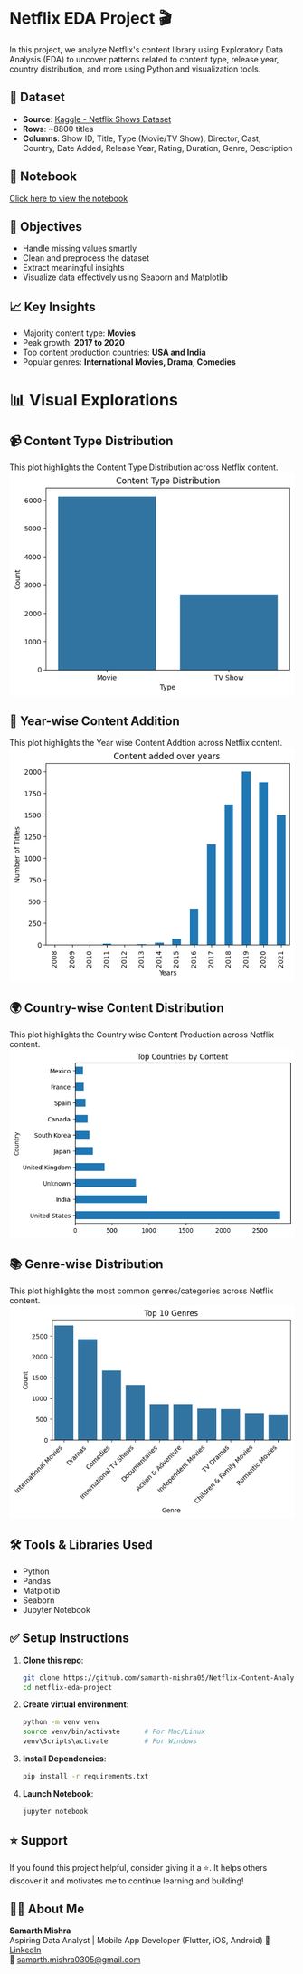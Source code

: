 # Netflix EDA Project 🎬

In this project, we analyze Netflix's content library using Exploratory Data Analysis (EDA) to uncover patterns related to content type, release year, country distribution, and more using Python and visualization tools.

## 📁 Dataset
- **Source**: [Kaggle - Netflix Shows Dataset](https://www.kaggle.com/datasets/shivamb/netflix-shows)
- **Rows**: ~8800 titles
- **Columns**: Show ID, Title, Type (Movie/TV Show), Director, Cast, Country, Date Added, Release Year, Rating, Duration, Genre, Description

## 🔗 Notebook
[Click here to view the notebook](./Netflix.ipynb)

## 🎯 Objectives
- Handle missing values smartly
- Clean and preprocess the dataset
- Extract meaningful insights
- Visualize data effectively using Seaborn and Matplotlib

## 📈 Key Insights
- Majority content type: **Movies**
- Peak growth: **2017 to 2020**
- Top content production countries: **USA and India**
- Popular genres: **International Movies, Drama, Comedies**

# 📊 Visual Explorations

## 📹 Content Type Distribution
This plot highlights the Content Type Distribution across Netflix content.
![Content Type](visuals/content_type.png)

## 📅 Year-wise Content Addition
This plot highlights the Year wise Content Addtion across Netflix content.
![Content Added Over Years](visuals/content_added_over_years.png)

## 🌍 Country-wise Content Distribution
This plot highlights the Country wise Content Production across Netflix content.
![Top Countries by Content Production](visuals/top_countries_by_content.png)

## 📚 Genre-wise Distribution
This plot highlights the most common genres/categories across Netflix content.
![Top-10 Genres](visuals/top10_genres.png)

## 🛠️ Tools & Libraries Used
- Python
- Pandas
- Matplotlib
- Seaborn
- Jupyter Notebook

## ✅ Setup Instructions

1. **Clone this repo**:
   ```bash
   git clone https://github.com/samarth-mishra05/Netflix-Content-Analysis.git
   cd netflix-eda-project

2. **Create virtual environment**:
    ```bash
    python -m venv venv
    source venv/bin/activate      # For Mac/Linux
    venv\Scripts\activate         # For Windows

3. **Install Dependencies**:
    ```bash
    pip install -r requirements.txt

4. **Launch Notebook**:
    ```bash
    jupyter notebook

## ⭐ Support
If you found this project helpful, consider giving it a ⭐. It helps others discover it and motivates me to continue learning and building!

## 🙋‍♂️ About Me
**Samarth Mishra**  
Aspiring Data Analyst | Mobile App Developer (Flutter, iOS, Android)
🔗 [LinkedIn](https://www.linkedin.com/in/samarth-mishra-1274a8278/)  
📧 samarth.mishra0305@gmail.com
